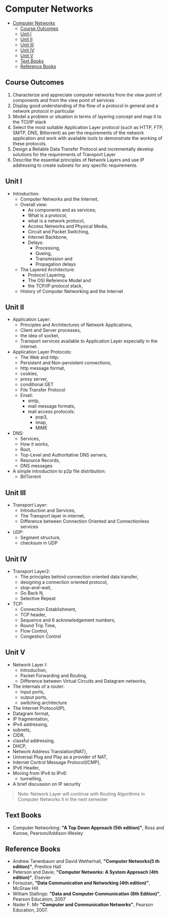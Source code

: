 # Computer Networks

- [Computer Networks](#computer-networks)
  - [Course Outcomes](#course-outcomes)
  - [Unit I](#unit-i)
  - [Unit II](#unit-ii)
  - [Unit III](#unit-iii)
  - [Unit IV](#unit-iv)
  - [Unit V](#unit-v)
  - [Text Books](#text-books)
  - [Reference Books](#reference-books)

## Course Outcomes

1. Characterize and appreciate computer networks from the view point of 
   components and from the view point of services
2. Display good understanding of the flow of a protocol in general and a 
   network protocol in particular
3. Model a problem or situation in terms of layering concept and map it 
   to the TCI/IP stack
4. Select the most suitable Application Layer protocol (such as HTTP, FTP,
   SMTP, DNS, Bittorrent) as per the requirements of the network application 
   and work with available tools to demonstrate the working of these protocols.
5. Design a Reliable Data Transfer Protocol and incrementally develop solutions
   for the requirements of Transport Layer
6. Describe the essential principles of Network Layers and use IP addressing
   to create subnets for any specific requirements.

## Unit I

- Introduction: 
  - Computer Networks and the Internet, 
  - Overall view: 
    - As components and as services; 
    - What is a protocol, 
    - what is a network protocol,
    - Access Networks and Physical Media, 
    - Circuit and Packet Switching,
    - Internet Backbone, 
    - Delays: 
      - Processing, 
      - Queing, 
      - Transmission and 
      - Propagation delays
  - The Layered Architecture: 
    - Protocol Layering, 
    - The OSI Reference Model and 
    - the TCP/IP protocol stack, 
  - History of Computer Networking and the Internet

## Unit II

- Application Layer: 
  - Principles and Architectures of Network Applications, 
  - Client and Server processes, 
  - the idea of socket, 
  - Transport services available to Application Layer especially in the internet.
- Application Layer Protocols: 
  - The Web and http: 
  - Persistent and Non-persistent connections, 
  - http message format, 
  - cookies, 
  - proxy server,
  - conditional GET
  - File Transfer Protocol
  - Email: 
    - smtp, 
    - mail message formats, 
    - mail access protocols: 
      - pop3, 
      - imap,
      - MIME
- DNS: 
  - Services, 
  - How it works, 
  - Root, 
  - Top-Level and Authoritative DNS servers, 
  - Resource Records, 
  - DNS messages 
- A simple introduction to p2p file distribution: 
  - BitTorrent

## Unit III

- Transport Layer: 
  - Introduction and Services, 
  - The Transport layer in internet, 
  - Difference between Connection Oriented and Connectionless services
- UDP: 
  - Segment structure, 
  - checksum in UDP

## Unit IV

- Transport Layer2:
  - The principles behind connection oriented data transfer, 
  - designing a connection oriented protocol, 
  - stop-and-wait, 
  - Go Back N, 
  - Selective Repeat
- TCP: 
  - Connection Establishment, 
  - TCP header, 
  - Sequence and 6 acknowledgement numbers, 
  - Round Trip Time, 
  - Flow Control, 
  - Congestion Control

## Unit V

- Network Layer I: 
  - Introduction, 
  - Packet Forwarding and Routing, 
  - Difference between Virtual Circuits and Datagram networks, 
- The internals of a router: 
  - Input ports, 
  - output ports, 
  - switching architecture
- The Internet Protocol(IP), 
- Datagram format, 
- IP fragmentation, 
- IPv4 addressing, 
- subnets, 
- CIDR, 
- classful addressing, 
- DHCP, 
- Network Address Translation(NAT), 
- Universal Plug and Play as a provider of NAT, 
- Internet Control Message Protocol(ICMP), 
- IPv6 Header, 
- Moving from IPv4 to IPv6: 
  - tunnelling, 
- A brief discussion on IP security

> Note: Network Layer will continue with Routing Algorithms in Computer
> Networks II in the next semester

## Text Books

- Computer Networking: 
  **"A Top Down Approach (5th edition)"**, 
  Ross and Kurose, Pearson/Addison-Wesley

## Reference Books

- Andrew Tanenbaum and David Wetherhall, 
  **"Computer Networks(5 th edition)"**,
  Prentice Hall
- Peterson and Davie, 
  **"Computer Networks: A System Approach (4th edition)"**,
  Elsevier
- Forouzan, 
  **"Data Communication and Networking (4th edition)"**,
  McGraw Hill
- William Stallings: 
  **"Data and Computer Communication (8th Edition)"**,
  Pearson Education, 2007
- Nader F. Mir
  **"Computer and Communication Networks"**,
  Pearson Education, 2007.